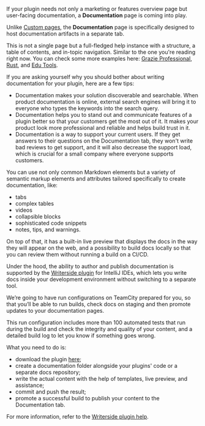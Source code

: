 [//]: # (title: Documentation Page)

If your plugin needs not only a marketing or features overview page but user-facing documentation, 
a **Documentation** page is coming into play.

Unlike [Custom pages](custom-pages.md), the **Documentation** page is specifically designed to host documentation artifacts 
in a separate tab. 

This is not a single page but a full-fledged help instance with a structure, a table of contents, and in-topic navigation. 
Similar to the one you're reading right now. 
You can check some more examples here: [Grazie Professional](https://plugins.jetbrains.com/plugin/16136-grazie-professional/docs), [Rust](https://plugins.jetbrains.com/plugin/8182-rust/docs), and [Edu Tools](https://plugins.jetbrains.com/plugin/10081-edutools/docs).


If you are asking yourself why you should bother about writing documentation for your plugin, here are a few tips:
* Documentation makes your solution discoverable and searchable. When product documentation is online, 
external search engines will bring it to everyone who types the keywords into the search query.
* Documentation helps you to stand out and communicate features of a plugin better so that your customers get the most out of it.
It makes your product look more professional and reliable and helps build trust in it.
* Documentation is a way to support your current users. If they get answers to their questions on the Documentation tab, they won't write bad reviews to get support, 
and it will also decrease the support load, which is crucial for a small company where everyone supports customers.

You can use not only common Markdown elements but a variety of semantic markup elements and attributes tailored 
specifically to create documentation, like:

* tabs
* complex tables
* videos
* collapsible blocks
* sophisticated code snippets
* notes, tips, and warnings.

On top of that, it has a built-in live preview that displays the docs in the way they will appear on the web, 
and a possibility to build docs locally so that you can review them without running a build on a CI/CD.

Under the hood, the ability to author and publish documentation is supported by the [Writerside plugin]() for IntelliJ IDEs, 
which lets you write docs inside your development environment without switching to a separate tool.

We’re going to have run configurations on TeamCity prepared for you, so that you’ll be able to run builds, 
check docs on staging and then promote updates to
your documentation pages. 

This run configuration includes more than 100 automated tests that run during the build and check the integrity and quality
of your content, and a detailed build log to let you know if something goes wrong.

What you need to do is:
* download the plugin [here]();
* create a documentation folder alongside your plugins' code or a separate docs repository;
* write the actual content with the help of templates, live preview, and assistance; 
* commit and push the result;
* promote a successful build to publish your content to the Documentation tab.

For more information, refer to the [Writerside plugin help]().